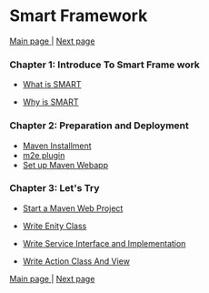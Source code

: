 # Smart Framework     

<a href="/smart-framework.md">Main page </a> | <a href="/chapter/chapter1-introduce.md">  Next page</a>

### Chapter 1: Introduce To Smart Frame work

- <a href="/pages/1what-smart.md">What is SMART</a> 

- <a href="/pages/2why-smart.md">Why is SMART</a> 

### Chapter 2: Preparation and Deployment

- <a href="/pages/3maven.md">Maven Installment</a>
- <a href="/pages/4m2e-plugin.md">m2e plugin</a>
- <a href="/pages/5setup-maven-webapp.md">Set up Maven Webapp</a>


### Chapter 3: Let's Try
- <a href="/pages/6create-project.md">Start a Maven Web Project</a>   

- <a href="/pages/7entity-class.md">Write Enity Class</a>

- <a href="/pages/8write-service.md">Write Service Interface and Implementation</a>

- <a href="/pages/9write-action-view.md">Write Action Class And View</a>      
    


     
     
<a href="/smart-framework.md">Main page </a> | <a href="/chapter/chapter1-introduce.md">  Next page</a>     



         
